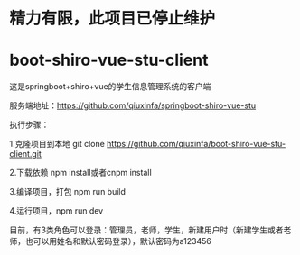 # 精力有限，此项目已停止维护
# boot-shiro-vue-stu-client

这是springboot+shiro+vue的学生信息管理系统的客户端

服务端地址：https://github.com/qiuxinfa/springboot-shiro-vue-stu

执行步骤：

1.克隆项目到本地 git clone https://github.com/qiuxinfa/boot-shiro-vue-stu-client.git

2.下载依赖 npm install或者cnpm install

3.编译项目，打包 npm run build

4.运行项目，npm run dev

目前，有3类角色可以登录：管理员，老师，学生，新建用户时（新建学生或者老师，也可以用姓名和默认密码登录），默认密码为a123456